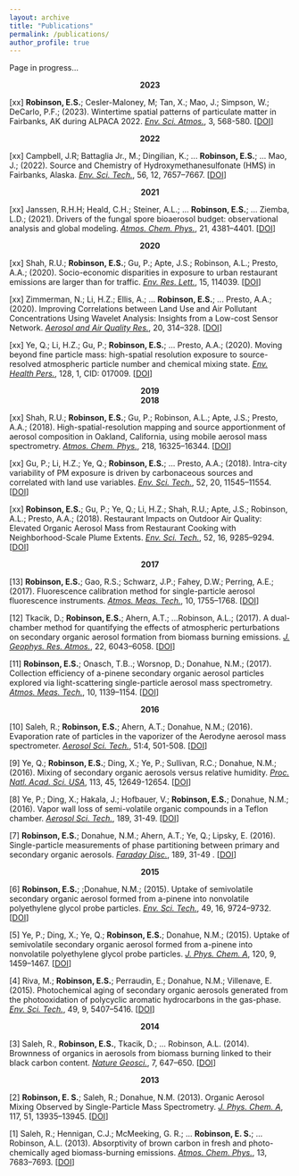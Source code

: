 ```yaml
---
layout: archive
title: "Publications"
permalink: /publications/
author_profile: true
---
```


<!-- 2023 -->
Page in progress...
<center><b>2023</b></center>

[xx] **Robinson, E.S.**; Cesler-Maloney, M; Tan, X.; Mao, J.; Simpson, W.; DeCarlo, P.F.; (2023). Wintertime spatial patterns of particulate matter in Fairbanks, AK during ALPACA 2022. *<u>Env. Sci. Atmos.</u>*, 3, 568-580. [[DOI](https://doi.org/10.1039/D2EA00140C)]

<!-- 2022 -->
<center><b>2022</b></center>

[xx] Campbell, J.R; Battaglia Jr., M.; Dingilian, K.; ...  **Robinson, E.S.**; ... Mao, J.; (2022). Source and Chemistry of Hydroxymethanesulfonate (HMS) in Fairbanks, Alaska. *<u>Env. Sci. Tech.</u>*, 56, 12, 7657–7667. [[DOI](https://doi.org/10.1021/acs.est.2c00410)]

<!-- 2021 -->
<center><b>2021</b></center>

[xx] Janssen, R.H.H; Heald, C.H.; Steiner, A.L.; ... **Robinson, E.S.**; ... Ziemba, L.D.; (2021). Drivers of the fungal spore bioaerosol budget: observational analysis and global modeling. *<u>Atmos. Chem. Phys.</u>*, 21, 4381–4401. [[DOI](https://doi.org/10.5194/acp-21-4381-2021)]


<!-- 2020 -->
<center><b>2020</b></center>

[xx] Shah, R.U.; **Robinson, E.S.**; Gu, P.; Apte, J.S.; Robinson, A.L.; Presto, A.A.; (2020). Socio-economic disparities in exposure to urban restaurant emissions are larger than for traffic. *<u>Env. Res. Lett.</u>*, 15, 114039. [[DOI](https://doi.org/10.1088/1748-9326/abbc92)]

[xx] Zimmerman, N.; Li, H.Z.; Ellis, A.; ... **Robinson, E.S.**; ... Presto, A.A.; (2020). Improving Correlations between Land Use and Air Pollutant Concentrations Using Wavelet Analysis: Insights from a Low-cost Sensor Network. *<u>Aerosol and Air Quality Res.</u>*, 20, 314–328. [[DOI](https://doi.org/10.4209/aaqr.2019.03.0124)]

[xx] Ye, Q.; Li, H.Z.; Gu, P.; **Robinson, E.S.**; ... Presto, A.A.; (2020). Moving beyond fine particle mass: high-spatial resolution exposure to source-resolved atmospheric particle number and chemical mixing state. *<u>Env. Health Pers.</u>*, 128, 1, CID: 017009. [[DOI](https://doi.org/10.1289/EHP5311)]


<!-- 2019 -->
<center><b>2019</b></center>


<!-- 2018 -->
<center><b>2018</b></center>

[xx] Shah, R.U.; **Robinson, E.S.**; Gu, P.; Robinson, A.L.; Apte, J.S.; Presto, A.A.; (2018). High-spatial-resolution mapping and source apportionment of aerosol composition in Oakland, California, using mobile aerosol mass spectrometry. *<u>Atmos. Chem. Phys.</u>*, 218, 16325–16344. [[DOI](https://doi.org/10.5194/acp-18-16325-2018)]


[xx] Gu, P.; Li, H.Z.; Ye, Q.; **Robinson, E.S.**; ... Presto, A.A.; (2018). Intra-city variability of PM exposure is driven by carbonaceous sources and correlated with land use variables. *<u>Env. Sci. Tech.</u>*, 52, 20, 11545–11554. [[DOI](https://doi.org/10.1021/acs.est.8b03833)]

[xx] **Robinson, E.S.**; Gu, P.; Ye, Q.; Li, H.Z.; Shah, R.U.; Apte, J.S.; Robinson, A.L.; Presto, A.A.; (2018). Restaurant Impacts on Outdoor Air Quality: Elevated Organic Aerosol Mass from Restaurant Cooking with Neighborhood-Scale Plume Extents. *<u>Env. Sci. Tech.</u>*, 52, 16, 9285–9294. [[DOI](https://doi.org/10.1021/acs.est.8b02654)]




<!-- %####2018##### -->
<!--  -->
<!-- \Gap -->
<!-- \href{https://pubs.acs.org/doi/abs/10.1021/acs.est.8b00910} -->
<!-- {PK~Saha, \textbf{ES~Robinson}, RU~Shah, N~Zimmerman, JS~Apte, AL~Robinson, AA~Presto, -->
<!-- ``Reduced Ultrafine Particle Concentration in Urban Air: Changes in Nucleation and Anthropogenic Emissions,'' -->
<!-- \textit{Environmental Science \& Technology}, -->
<!-- \DatestampYM{2018}{05}.} -->
<!-- \smallskip -->
<!--  -->
<!--  -->
<!-- \Gap -->
<!--  -->
<!-- \href{https://pubs.acs.org/doi/abs/10.1021/acs.est.8b01011} -->
<!-- {Q~Ye, P~Gu, HZ~Li, \textbf{ES~Robinson}, E~Lipsky, C~Kaltsonoudis, AKY~Lee, JS~Apte, AL~Robinson, RC~Sullivan, AA~Presto, NM~Donahue, -->
<!-- ``Spatial Variability of Sources and Mixing State of Atmospheric Particles in a Metropolitan Area,'' -->
<!-- \textit{Environmental Science \& Technology}, -->
<!-- %DOI: https://doi.org/10.1021/acs.est.8b01011 -->
<!-- \DatestampYM{2018}{05}.} -->
<!-- \smallskip -->
<!--  -->
<!--  -->
<!-- \href{https://www.tandfonline.com/doi/abs/10.1080/02786826.2017.1413488} -->
<!-- {A~Sinha, R~Saleh, \textbf{ES~Robinson}, AT~Ahern, DS~Tkacik, AA~Presto, RC~Sullivan, AL~Robinson, NM~Donahue, -->
<!-- ``Mass accommodation coefficients of fresh and aged biomass-burning emissions,'' -->
<!-- \textit{Aerosol Science and Technology}, -->
<!-- %DOI: https://doi.org/10.1080/02786826.2017.1413488 -->
<!-- \DatestampYM{2018}{03}.} -->
<!-- \smallskip -->
<!-- \Gap -->
<!--  -->
<!--  -->
<!-- \href{https://www.sciencedirect.com/science/article/pii/S2451929417305107} -->
<!-- {Q~Ye, MA~Upshur \textbf{ES~Robinson}, F~Geiger, RC~Sullivan, R~Thomson, NM~Donahue, -->
<!-- ``Following particle-particle mixing in atmospheric secondary organic aerosols by using isotopically labeled terpenes,'' -->
<!-- \textit{Chem}, -->
<!-- %DOI: https://doi.org/10.1016/j.chempr.2017.12.008 -->
<!-- \DatestampYM{2018}{02}.} -->
<!-- \smallskip -->
<!-- \Gap -->
<!--  -->
<!--  -->
<!-- \href{https://amt.copernicus.org/articles/11/291/2018/} -->
<!-- {N~Zimmerman, AA~Presto, SPN~Kumar, J~Gu, A~Hauriliuk, \textbf{ES~Robinson}, AL~Robinson, R~Subramanian, -->
<!-- ``A machine learning calibration model using random forests to improve sensor performance for lower-cost air quality monitoring,'' -->
<!-- \textit{Atmospheric Measurement Techniques}, -->
<!-- %DOI: https://doi.org/10.5194/amt-11-291-2018, -->
<!-- \DatestampYM{2018}{01}.} -->
<!-- \smallskip -->
<!-- \Gap -->

<!-- 2017 -->
<center><b>2017</b></center>

[13] **Robinson, E.S.**; Gao, R.S.; Schwarz, J.P.; Fahey, D.W.; Perring, A.E.; (2017). Fluorescence calibration method for single-particle aerosol fluorescence instruments. *<u>Atmos. Meas. Tech.</u>*, 10, 1755–1768. [[DOI](https://doi.org/10.5194/amt-10-1755-2017)]

[12] Tkacik, D.; **Robinson, E.S.**; Ahern, A.T.; ...Robinson, A.L.; (2017). A dual-chamber method for quantifying the effects of atmospheric perturbations on secondary organic aerosol formation from biomass burning emissions. *<u>J. Geophys. Res. Atmos.</u>*, 22, 6043–6058. [[DOI](https://doi.org/10.1002/2016JD025784)]

[11] **Robinson, E.S.**; Onasch, T.B..; Worsnop, D.; Donahue, N.M.; (2017). Collection efficiency of a-pinene secondary organic aerosol particles explored via light-scattering single-particle aerosol mass spectrometry. *<u>Atmos. Meas. Tech.</u>*, 10, 1139–1154. [[DOI](https://doi.org/10.5194/amt-10-1139-2017)]

<!-- 2016 -->
<center><b>2016</b></center>

[10] Saleh, R.; **Robinson, E.S.**; Ahern, A.T.; Donahue, N.M.; (2016). Evaporation rate of particles in the vaporizer of the Aerodyne aerosol mass spectrometer. *<u>Aerosol Sci. Tech.</u>*, 51:4, 501-508. [[DOI](https://doi.org/10.1080/02786826.2016.1271109)]

[9] Ye, Q.; **Robinson, E.S.**; Ding, X.; Ye, P.; Sullivan, R.C.; Donahue, N.M.; (2016). Mixing of secondary organic aerosols versus relative humidity. *<u>Proc. Natl. Acad. Sci. USA</u>*, 113, 45, 12649-12654. [[DOI](https://doi.org/10.1073/pnas.1604536113)]

[8] Ye, P.; Ding, X.; Hakala, J.; Hofbauer, V.; **Robinson, E.S.**; Donahue, N.M.; (2016). Vapor wall loss of semi-volatile organic compounds in a Teflon chamber. *<u>Aerosol Sci. Tech.</u>*, 189, 31-49. [[DOI](https://doi.org/10.1080/02786826.2016.1195905)]

[7] **Robinson, E.S.**; Donahue, N.M.; Ahern, A.T.; Ye, Q.; Lipsky, E. (2016). Single-particle measurements of phase partitioning between primary and secondary organic aerosols. *<u>Faraday Disc.</u>*, 189, 31-49 . [[DOI](https://doi.org/10.1039/C5FD00214A)]

<!-- 2015 -->
<center><b>2015</b></center>

[6] **Robinson, E.S.**; ;Donahue, N.M.; (2015). Uptake of semivolatile secondary organic aerosol formed from a-pinene into nonvolatile polyethylene glycol probe particles. *<u>Env. Sci. Tech.</u>*, 49, 16, 9724–9732. [[DOI](https://doi.org/10.1021/acs.est.5b01692)]

[5] Ye, P.; Ding, X.; Ye, Q.;  **Robinson, E.S.**; Donahue, N.M.; (2015). Uptake of semivolatile secondary organic aerosol formed from a-pinene into nonvolatile polyethylene glycol probe particles. *<u>J. Phys. Chem. A</u>*, 120, 9, 1459–1467. [[DOI](https://doi.org/10.1021/acs.jpca.5b07435)]

[4] Riva, M.; **Robinson, E.S.**; Perraudin, E.; Donahue, N.M.; Villenave, E. (2015). Photochemical aging of secondary organic aerosols generated from the photooxidation of polycyclic aromatic hydrocarbons in the gas-phase. *<u>Env. Sci. Tech.</u>*, 49, 9, 5407–5416. [[DOI](https://doi.org/10.1021/acs.est.5b00442)]

<!-- 2014 -->
<center><b>2014</b></center>

[3] Saleh, R., **Robinson, E.S.**, Tkacik, D.; ... Robinson, A.L. (2014). Brownness of organics in aerosols from biomass burning linked to their black carbon content. *<u>Nature Geosci.</u>*, 7, 647–650. [[DOI](https://doi.org/10.1038/ngeo2220)]

<!-- 2013 -->
<center><b>2013</b></center>

[2] **Robinson, E. S.**; Saleh, R.; Donahue, N.M. (2013). Organic Aerosol Mixing Observed by Single-Particle Mass Spectrometry. *<u>J. Phys. Chem. A</u>*, 117, 51, 13935–13945. [[DOI](https://doi.org/10.1021/jp405789t)]


[1] Saleh, R.; Hennigan, C.J.; McMeeking, G. R.; ... **Robinson, E. S.**; ... Robinson, A.L. (2013). Absorptivity of brown carbon in fresh and photo-chemically aged biomass-burning emissions. *<u>Atmos. Chem. Phys.</u>*, 13, 7683–7693. [[DOI](https://doi.org/10.5194/acp-13-7683-2013)]

<!-- {% if author.googlescholar %} -->
<!--   You can also find my articles on <u><a href="{{author.googlescholar}}">my Google Scholar profile</a>.</u> -->
<!-- {% endif %} -->
<!--  -->
<!-- {% include base_path %} -->
<!--  -->
<!-- {% for post in site.publications reversed %} -->
<!--   {% include archive-single.html %} -->
<!-- {% endfor %} -->
